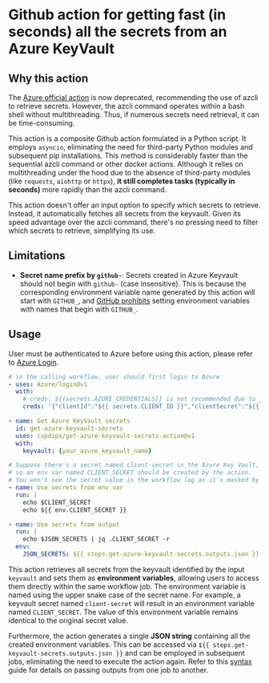 # Github action for getting fast (in seconds) all the secrets from an Azure KeyVault

## Why this action

The [Azure official action](https://github.com/Azure/get-keyvault-secrets) is now deprecated, recommending the use of azcli to retrieve secrets. However, the azcli command operates within a bash shell without multithreading. Thus, if numerous secrets need retrieval, it can be time-consuming.

This action is a composite Github action formulated in a Python script. It employs `asyncio`, eliminating the need for third-party Python modules and subsequent pip installations. This method is considerably faster than the sequential azcli command or other docker actions. Although it relies on multithreading under the hood due to the absence of third-party modules (like `requests`, `aiohttp` or `httpx`), **it still completes tasks (typically in seconds)** more rapidly than the azcli command.

This action doesn't offer an input option to specify which secrets to retrieve. Instead, it automatically fetches all secrets from the keyvault. Given its speed advantage over the azcli command, there's no pressing need to filter which secrets to retrieve, simplifying its use.

## Limitations

- **Secret name prefix by `github-`**: Secrets created in Azure Keyvault should not begin with `github-` (case insensitive). This is because the corresponding environment variable name generated by this action will start with `GITHUB_`, and [GitHub prohibits](https://docs.github.com/en/actions/learn-github-actions/variables#naming-conventions-for-configuration-variables) setting environment variables with names that begin with `GITHUB_`.

## Usage

User must be authenticated to Azure before using this action, please refer to [Azure Login](https://github.com/Azure/login).

```yaml
# in the calling workflow, user should first login to Azure
- uses: Azure/login@v1
  with:
    # creds: ${{secrets.AZURE_CREDENTIALS}} is not recommended due to json secrets security concerns.
    creds: '{"clientId":"${{ secrets.CLIENT_ID }}","clientSecret":"${{ secrets.CLIENT_SECRET }}","subscriptionId":"${{ secrets.SUBSCRIPTION_ID }}","tenantId":"${{ secrets.TENANT_ID }}"}'

- name: Get Azure KeyVault secrets
  id: get-azure-keyvault-secrets
  uses: copdips/get-azure-keyvault-secrets-action@v1
  with:
    keyvault: {your_azure_keyvault_name}

# Suppose there's a secret named client-secret in the Azure Key Vault,
# so an env var named CLIENT_SECRET should be created by the action.
# You won't see the secret value in the workflow log as it's masked by Github automatically.
- name: Use secrets from env var
  run: |
    echo $CLIENT_SECRET
    echo ${{ env.CLIENT_SECRET }}

- name: Use secrets from output
  run: |
    echo $JSON_SECRETS | jq .CLIENT_SECRET -r
  env:
    JSON_SECRETS: ${{ steps.get-azure-keyvault-secrets.outputs.json }}
```

This action retrieves all secrets from the keyvault identified by the input `keyvault` and sets them as **environment variables**, allowing users to access them directly within the same workflow job. The environment variable is named using the upper snake case of the secret name. For example, a keyvault secret named `client-secret` will result in an environment variable named `CLIENT_SECRET`. The value of this environment variable remains identical to the original secret value.

Furthermore, the action generates a single **JSON string** containing all the created environment variables. This can be accessed via `${{ steps.get-keyvault-secrets.outputs.json }}` and can be employed in subsequent jobs, eliminating the need to execute the action again. Refer to this [syntax](https://docs.github.com/en/actions/using-workflows/workflow-syntax-for-github-actions#jobsjob_idoutputs) guide for details on passing outputs from one job to another.
